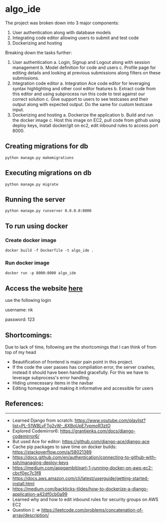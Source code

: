 # algo_ide

The project was broken down into 3 major components:
1. User authentication along with database models
2. Integrating code editor allowing users to submit and test code
3. Dockerizing and hosting

Breaking down the tasks further:
1. User authentication
  a. Login, Signup and Logout along with session management
  b. Model definition for code and users
  c. Profile page for editing details and looking at previous submissions along filters on these submissions.
2. Integration code editor
  a. Integration Ace code editor for leveraging syntax highlighting and other cool editor features
  b. Extract code from this editor and using subprocess run this code to test against our correct solution
  c. Give support to users to see testcases and their output along with expected output. Do the same for custom testcase input.
3. Dockerizing and hosting
  a. Dockerize the application
  b. Build and run the docker image
  c. Host this image on EC2, pull code from github using deploy keys, install docker/git on ec2, edit inbound rules to access port 8000.


## Creating migrations for db
`python manage.py makemigrations`

## Executing migrations on db
`python manage.py migrate`

## Running the server
`python manage.py runserver 0.0.0.0:8000`

## To run using docker
### Create docker image
`docker build -f Dockerfile -t algo_ide .`
### Run docker image
`docker run -p 8000:8000 algo_ide`

## Access the website [here](http://ec2-13-201-99-41.ap-south-1.compute.amazonaws.com:8000/login/)

use the following login

username: nk

password: 123

## Shortcomings:

Due to lack of time, following are the shortcomings that I can think of from top of my head
  - Beautification of frontend is major pain point in this project.
  - If the code the user passes has compiliation error, the server crashes, instead it should have been handled gracefully. For this we have to leverage subprocess's error handling.
  - Hiding unnecessary items in the navbar
  - Editing homepage and making it informative and accessible for users

## References:
---------------
  - Learned Django from scratch: https://www.youtube.com/playlist?list=PL-51WBLyFTg2vW-_6XBoUpE7vpmoR3ztO
  - Explored Codemirror6: https://grantjenks.com/docs/django-codemirror6/
  - But used Ace for editor: https://github.com/django-ace/django-ace
  - Cache pip packages to save time on docker builds: https://stackoverflow.com/a/58021389
  - https://docs.github.com/en/authentication/connecting-to-github-with-ssh/managing-deploy-keys
  - https://medium.com/appgambit/part-1-running-docker-on-aws-ec2-cbcf0ec7c3f8
  - https://docs.aws.amazon.com/cli/latest/userguide/getting-started-install.html
  - https://medium.com/backticks-tildes/how-to-dockerize-a-django-application-a42df0cb0a99
  - Learned why and how to edit inbound rules for security groups on AWS EC2
  - Question (: => https://leetcode.com/problems/concatenation-of-array/description/
